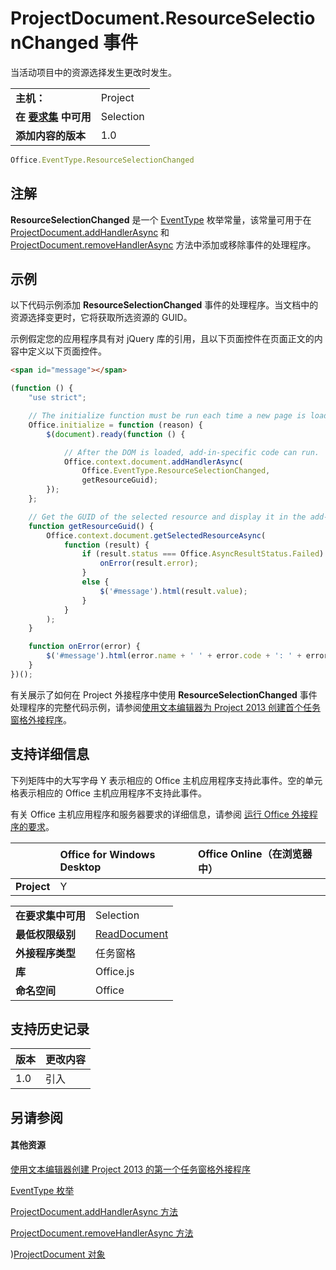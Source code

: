 

# <a name="projectdocument.resourceselectionchanged-event"></a>ProjectDocument.ResourceSelectionChanged 事件
当活动项目中的资源选择发生更改时发生。

|||
|:-----|:-----|
|**主机：**|Project|
|**在 [要求集](../../docs/overview/specify-office-hosts-and-api-requirements.md) 中可用**|Selection|
|**添加内容的版本**|1.0|

```js
Office.EventType.ResourceSelectionChanged
```


## <a name="remarks"></a>注解

 **ResourceSelectionChanged** 是一个 [EventType](../../reference/shared/eventtype-enumeration.md) 枚举常量，该常量可用于在 [ProjectDocument.addHandlerAsync](../../reference/shared/projectdocument.addhandlerasync.md) 和 [ProjectDocument.removeHandlerAsync](../../reference/shared/projectdocument.removehandlerasync.md) 方法中添加或移除事件的处理程序。


## <a name="example"></a>示例

以下代码示例添加  **ResourceSelectionChanged** 事件的处理程序。当文档中的资源选择变更时，它将获取所选资源的 GUID。

示例假定您的应用程序具有对 jQuery 库的引用，且以下页面控件在页面正文的内容中定义以下页面控件。




```HTML
<span id="message"></span>
```




```js
(function () {
    "use strict";

    // The initialize function must be run each time a new page is loaded.
    Office.initialize = function (reason) {
        $(document).ready(function () {

            // After the DOM is loaded, add-in-specific code can run.
            Office.context.document.addHandlerAsync(
                Office.EventType.ResourceSelectionChanged,
                getResourceGuid);
        });
    };

    // Get the GUID of the selected resource and display it in the add-in.
    function getResourceGuid() {
        Office.context.document.getSelectedResourceAsync(
            function (result) {
                if (result.status === Office.AsyncResultStatus.Failed) {
                    onError(result.error);
                }
                else {
                    $('#message').html(result.value);
                }
            }
        );
    }

    function onError(error) {
        $('#message').html(error.name + ' ' + error.code + ': ' + error.message);
    }
})();
```

有关展示了如何在 Project 外接程序中使用 **ResourceSelectionChanged** 事件处理程序的完整代码示例，请参阅[使用文本编辑器为 Project 2013 创建首个任务窗格外接程序](../../docs/project/create-your-first-task-pane-add-in-for-project-by-using-a-text-editor.md)。


## <a name="support-details"></a>支持详细信息


下列矩阵中的大写字母 Y 表示相应的 Office 主机应用程序支持此事件。空的单元格表示相应的 Office 主机应用程序不支持此事件。

有关 Office 主机应用程序和服务器要求的详细信息，请参阅 [运行 Office 外接程序的要求](../../docs/overview/requirements-for-running-office-add-ins.md)。


||**Office for Windows Desktop**|**Office Online（在浏览器中）**|
|:-----|:-----|:-----|
|**Project**|Y||

|||
|:-----|:-----|
|**在要求集中可用**|Selection|
|**最低权限级别**|[ReadDocument](../../docs/develop/requesting-permissions-for-api-use-in-content-and-task-pane-add-ins.md)|
|**外接程序类型**|任务窗格|
|**库**|Office.js|
|**命名空间**|Office|

## <a name="support-history"></a>支持历史记录

|**版本**|**更改内容**|
|:-----|:-----|
|1.0|引入|

## <a name="see-also"></a>另请参阅



#### <a name="other-resources"></a>其他资源


[使用文本编辑器创建 Project 2013 的第一个任务窗格外接程序](../../docs/project/create-your-first-task-pane-add-in-for-project-by-using-a-text-editor.md)
[EventType 枚举](../../reference/shared/eventtype-enumeration.md)
[ProjectDocument.addHandlerAsync 方法](../../reference/shared/projectdocument.addhandlerasync.md)
[ProjectDocument.removeHandlerAsync 方法](../../reference/shared/projectdocument.removehandlerasync.md)
)[ProjectDocument 对象](../../reference/shared/projectdocument.projectdocument.md)
